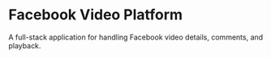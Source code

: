 #  Facebook Video Platform

A full-stack application for handling Facebook video details, comments, and playback.


